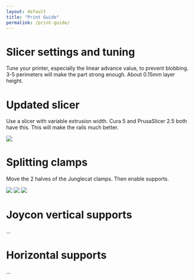 ```yaml
---
layout: default
title: "Print Guide"
permalink: /print-guide/
---
```


# Slicer settings and tuning

Tune your printer, especially the linear advance value, to prevent blobbing. 3-5 perimeters will make the part strong enough. About 0.15mm layer height.

# Updated slicer

Use a slicer with variable extrusion width. Cura 5 and PrusaSlicer 2.5 both have this. This will make the rails much better. 

![](/images/print-guide/arachne.png)

# Splitting clamps

Move the 2 halves of the Junglecat clamps. Then enable supports.

![](/images/print-guide/split1.png)
![](/images/print-guide/split2.png)
![](/images/print-guide/split3.png)

# Joycon vertical supports

...

# Horizontal supports 

...